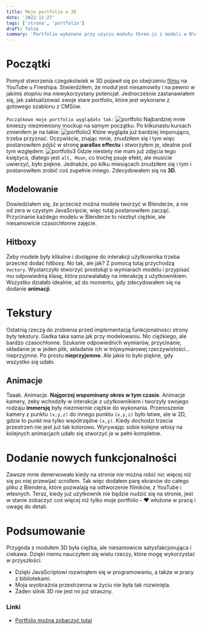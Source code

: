 ```yaml
---
title: Moje portfolio w 3D
date: '2022-11-27'
tags: ['strona', 'portfolio']
draft: false
summary: 'Portfolio wykonane przy użyciu modułu three.js i modeli w Blenderze'
---
```


# Początki

Pomysł stworzenia czegokolwiek w 3D pojawił się po obejrzeniu [filmu](https://www.youtube.com/watch?v=Q7AOvWpIVHU) na YouTube u Fireshipa. Stwierdziłem, że moduł jest niesamowity i na pewno w jakimś stopniu ma niewykorzystany potencjał. Jednocześnie zastanawiałem się, jak zaktualizować swoje stare portfolio, które jest wykonane z gotowego szablonu z CMSów.\
\
`Początkowo moje portfolio wyglądało tak:`
![portfolio](https://i.imgur.com/cO0kyoF.png)
Najbardziej mnie śmieszy niezmieniony mockup na samym początku. Po kilkunastu kursach zmieniłem je na takie:
![portfolio2](https://i.imgur.com/OGDtit6.png)
Które wygląda już bardziej imponująco, trzeba przyznać. Oczywiście, znając mnie, znudziłem się i tym więc postanowiłem pójść w stronę **parallax effectu** i stworzyłem je, idealne pod tym względem:
![portfolio3](https://i.imgur.com/nnziSNy.png)
Gdzie niestety nie mam już zdjęcia tego księżyca, dlatego jest `alt, Moon`, co trochę psuje efekt, ale musicie uwierzyć, było piękne. Jednakże, po kilku miesiącach znudziłem się i tym i postanowiłem zrobić coś zupełnie innego. Zdecydowałem się na **3D**.

## Modelowanie

Dowiedziałem się, że przecież można modele tworzyć w Blenderze, a nie od zera w czystym JavaScripcie, więc tutaj postanowiłem zacząć. Przycinanie każdego modelu w Blenderze to niezbyt ciężkie, ale niesamowicie czasochłonne zajęcie.

## Hitboxy

Żeby modele były klikalne i dostępne do interakcji użytkownika trzeba przecież dodać hitboxy. No tak, ale jak? Z pomocą tutaj przychodzą `Vectory`. Wystarczyło stworzyć prostokąt o wymiarach modelu i przypisać mu odpowiednią klasę, która pozwalałaby na interakcję z użytkownikiem. Wszystko działało idealnie, aż do momentu, gdy zdecydowałem się na dodanie **animacji**. 

# Tekstury
Ostatnią rzeczą do zrobienia przed implementacją funkcjonalności strony były tekstury. Gadka taka sama jak przy modelowaniu. Nic ciężkiego, ale bardzo czasochłonne. Szukanie odpowiednich wymiarów, przycinanie, składanie je w jeden plik, składanie ich w trójwymiarowej rzeczywistości... nieprzyjmne. Po prostu **nieprzyjemne**. Ale jakie to było piękne, gdy wszystko się udało.

## Animacje

Taaak. Animacje. **Najgorzej wspominany okres w tym czasie**. Animacje kamery, żeby wchodziły w interakcje z użytkownikiem i tworzyły swojego rodzaju **immersję** były niezmiernie ciężkie do wykonania. Przenoszenie kamery z punktu `(x,y,z)` do innego punktu `(x,y,z)` było łatwe, ale w 2D, gdzie to punkt ma tylko współrzędne `(x,y)`. Kiedy dochodzi trzecia przestrzeń nie jest już tak kolorowo. Wyrywając sobie kolejne włosy na kolejnych animacjach udało się stworzyć je w pełni kompletne.

# Dodanie nowych funkcjonalności
Zawsze mnie denerwowało kiedy na stronie nie można robić nic więcej niż się po niej przewijać scrollem.
Tak więc dodałem parę ekranów do całego pliku z Blendera, które pozwalają na odtworzenie filmików, z YouTube i własnych. Teraz, kiedy już użytkownik nie będzie nudzić się na stronie, jest w stanie zobaczyć coś więcej niż tylko moje portfolio - ❤️ włożone w pracę i uwagę do detali.

# Podsumowanie
Przygoda z modułem 3D była ciężka, ale niesamowicie satysfakcjonująca i ciekawa. Dzięki niemu nauczyłem się wielu rzeczy, które mogę wykorzystać w przyszłości. 
* Dzięki JavaScriptowi rozwinąłem się w programowaniu, a także w pracy z bibliotekami.
* Moja wyobraźnia przestrzenna w życiu nie była tak rozwinięta.
* Żaden silnik 3D nie jest mi już straszny.

### Linki 
* [Portfolio można zobaczyć tutaj](http://radzionkow.net)